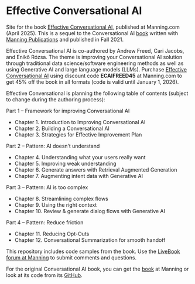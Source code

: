 # Effective Conversational AI
Site for the book [Effective Conversational AI](https://mng.bz/yWYq), published at Manning.com (April 2025).
This is a sequel to the Conversational AI [book](https://www.manning.com/books/conversational-ai?utm_source=andrewrfreed&utm_medium=affiliate&utm_campaign=book_freed_creating_12_27_20&a_aid=andrewrfreed&a_bid=cc3c6977) written with [Manning Publications](https://www.manning.com/) and published in Fall 2021.

Effective Conversational AI is co-authored by Andrew Freed, Cari Jacobs, and Enikõ Rózsa.  The theme is improving your Conversational AI solution through traditional data science/software engineering methods as well as using Generative AI and large language models (LLMs).  Purchase [Effective Conversational AI](https://mng.bz/yWYq) using discount code **ECAIFREED45** at Manning.com to get 45% off the book in all formats (code is valid until January 1, 2026).

Effective Conversational is planning the following table of contents (subject to change during the authoring process):

Part 1 – Framework for improving Conversational AI
* Chapter 1.	Introduction to Improving Conversational AI
* Chapter 2.  Building a Conversational AI
* Chapter 3.	Strategies for Effective Improvement Plan

Part 2 – Pattern: AI doesn’t understand
* Chapter 4.  Understanding what your users really want
* Chapter 5.	Improving weak understanding
* Chapter 6.	Generate answers with Retrieval Augmented Generation
* Chapter 7.	Augmenting intent data with Generative AI

Part 3 – Pattern: AI is too complex
* Chapter 8.	Streamlining complex flows
* Chapter 9.	Using the right context
* Chapter 10.	Review & generate dialog flows with Generative AI

Part 4 – Pattern: Reduce friction
* Chapter 11.	Reducing Opt-Outs
* Chapter 12.	Conversational Summarization for smooth handoff

This repository includes code samples from the book.  Use the [LiveBook forum at Manning](https://livebook.manning.com/forum?product=freed2&page=1) to submit comments and questions.

For the original Conversational AI book, you can get the [book](https://www.manning.com/books/conversational-ai?utm_source=andrewrfreed&utm_medium=affiliate&utm_campaign=book_freed_creating_12_27_20&a_aid=andrewrfreed&a_bid=cc3c6977) at Manning or look at its code from its [GitHub](https://github.com/andrewrfreed/ConversationalAI/).
